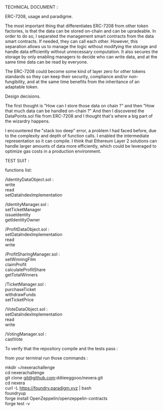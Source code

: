TECHNICAL DOCUMENT :

ERC-7208, usage and paradigme.

The most important thing that differentiates ERC-7208 from other token factories, is that the data can be stored on-chain and can be upradeable. In order to do so, I separated the management smart contracts from the data smart contracts. If needed, they can call each other. However, this separation allows us to manage the logic without modifying the storage and handle data efficiently without unnecessary computation.
It also secures the storage by only enabling managers to decide who can write data, and at the same time data can be read by everyone.

The ERC-7208 could become some kind of layer zero for other tokens standards so they can keep their security, compliance and/or non-fungibility, and at the same time benefits from the inheritance of an adaptable token.

Design decisions.

The first thought is "How can I store those data on chain ?" and then "How that much data can be handled on-chain ?" And then I discovered the DataPoints.sol file from ERC-7208 and I thought that's where a big part of the wizardry happens.

I encountered the "stack too deep" error, a problem I had faced before, due to the complexity and depth of function calls. I enabled the intermediate representation so it can compile. I think that Ethereum Layer 2 solutions can handle larger amounts of data more efficiently, which could be leveraged to optimize gas costs in a production environment.

TEST SUIT :

functions list:

/IdentityDataObject.sol :  
write  
read  
setDataIndexImplementation

/IdentityManager.sol :  
setTicketManager  
issueIdentity  
getIdentityOwner

/ProfitDataObject.sol :  
setDataIndexImplementation  
read  
write

/ProfitSharingManager.sol :  
setWinningFilm  
claimProfit  
calculateProfitShare  
getTotalWinners

/TicketManager.sol :  
purchaseTicket  
withdrawFunds  
setTicketPrice

/VoteDataObject.sol :  
setDataIndexImplementation  
read  
write  

/VotingManager.sol  :  
castVote

To verify that the repository compile and the tests pass :

from your terminal run those commands :

mkdir ~/nexerachallenge  
cd nexerachallenge  
git clone git@github.com:ddiieeggooo/nexera.git  
cd nexera  
curl -L https://foundry.paradigm.xyz | bash  
foundryup  
forge install OpenZeppelin/openzeppelin-contracts  
forge test -v

